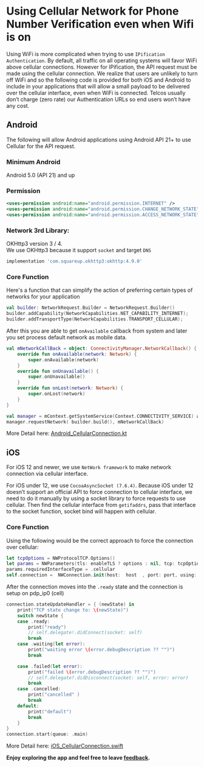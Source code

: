 # Using Cellular Network for Phone Number Verification even when Wifi is on

Using WiFi is more complicated when trying to use `IPification Authentication`. By default, all traffic on all operating systems will favor WiFi above cellular connections. However for IPification, the API request must be made using the cellular connection. We realize that users are unlikely to turn off WiFi and so the following code is provided for both iOS and Android to include in your applications that will allow a small payload to be delivered over the cellular interface, even when WiFi is connected. Telcos usually don’t charge (zero rate) our Authentication URLs so end users won’t have any cost.


## Android

The following will allow Android applications using Android API 21+ to use Cellular for the API request.

### Minimum Android 
Android 5.0 (API 21) and up

### Permission
```xml
<uses-permission android:name="android.permission.INTERNET" />
<uses-permission android:name="android.permission.CHANGE_NETWORK_STATE" />
<uses-permission android:name="android.permission.ACCESS_NETWORK_STATE" />
```
### Network 3rd Library:
OKHttp3 version 3 / 4. <br/>
We use OKHttp3 because it support `socket` and target `DNS`

```groovy
implementation 'com.squareup.okhttp3:okhttp:4.9.0'
```


### Core Function

Here's a function that can simplify the action of preferring certain types of networks for your application
```kotlin
val builder: NetworkRequest.Builder = NetworkRequest.Builder()
builder.addCapability(NetworkCapabilities.NET_CAPABILITY_INTERNET);
builder.addTransportType(NetworkCapabilities.TRANSPORT_CELLULAR);
```
After this you are able to get `onAvailable` callback from system and later you set process default network as mobile data.
```kotlin
val mNetworkCallBack = object: ConnectivityManager.NetworkCallback() {
    override fun onAvailable(network: Network) {
        super.onAvailable(network)
    }
    override fun onUnavailable() {
        super.onUnavailable()
    }
    override fun onLost(network: Network) {
        super.onLost(network)
    }
}
```
```kotlin
val manager = mContext.getSystemService(Context.CONNECTIVITY_SERVICE) as ConnectivityManager
manager.requestNetwork( builder.build(), mNetworkCallBack)
```

More Detail here:
[Android_CellularConnection.kt](https://github.com/bvantagelimited/ipification-mobile-sdk-code-snippet/blob/main/iOS_CellularConnection.swift)

## iOS


For iOS 12 and newer, we use `NetWork framework` to make network connection via cellular interface.

For iOS under 12, we use `CocoaAsyncSocket (7.6.4)`. Because iOS under 12 doesn’t support an official API to force connection to cellular interface,  we need to do it manually by using a socket library to force requests to use cellular. 
Then find the cellular interface from `getifaddrs`, pass that interface to the socket function, socket bind will happen with cellular. 

### Core Function
Using the following would be the correct approach to force the connection over cellular:

```swift
let tcpOptions = NWProtocolTCP.Options()
let params = NWParameters(tls: enableTLS ? options : nil, tcp: tcpOptions)
params.requiredInterfaceType = .cellular
self.connection =  NWConnection.init(host:  host  , port: port, using: params)
```
After the connection moves into the `.ready` state and the connection is setup on pdp_ip0 (cell)
```swift
connection.stateUpdateHandler = { (newState) in
    print("TCP state change to: \(newState)")
    switch newState {
    case .ready:
        print("ready")
        // self.delegate!.didConnect(socket: self)
        break
    case .waiting(let error):
        print("waiting error \(error.debugDescription ?? "")")
        break

    case .failed(let error):
        print("failed \(error.debugDescription ?? "")")
        // self.delegate?.didDisconnect(socket: self, error: error)
        break
    case .cancelled:
        print("cancelled" )
        break
    default:
        print("default")
        break
    }
}
connection.start(queue: .main)
```


More Detail here:
[iOS_CellularConnection.swift](https://github.com/bvantagelimited/ipification-mobile-sdk-code-snippet/blob/main/iOS_CellularConnection.swift)

<b>Enjoy exploring the app and feel free to leave <a href="https://github.com/contentful/the-example-app.kotlin/issues/new">feedback</a>.</b>
